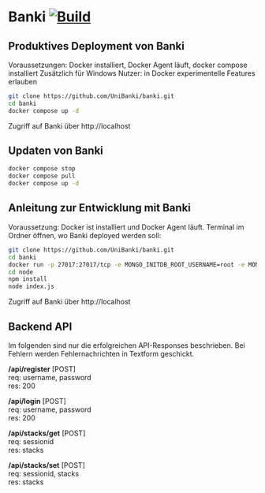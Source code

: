 # Banki [![Build](https://github.com/UniBanki/banki/actions/workflows/docker-image.yml/badge.svg)](https://github.com/UniBanki/banki/actions/workflows/docker-image.yml)

## Produktives Deployment von Banki
Voraussetzungen: Docker installiert, Docker Agent läuft, docker compose installiert
Zusätzlich für Windows Nutzer: in Docker experimentelle Features erlauben
```bash
git clone https://github.com/UniBanki/banki.git
cd banki
docker compose up -d
```
Zugriff auf Banki über http://localhost
## Updaten von Banki
```bash
docker compose stop
docker compose pull   
docker compose up -d
```

## Anleitung zur Entwicklung mit Banki
Voraussetzung: Docker ist installiert und Docker Agent läuft.
Terminal im Ordner öffnen, wo Banki deployed werden soll:
```bash
git clone https://github.com/UniBanki/banki.git
cd banki
docker run -p 27017:27017/tcp -e MONGO_INITDB_ROOT_USERNAME=root -e MONGO_INITDB_ROOT_PASSWORD=passwort -e MONGO_INITDB_DATABASE=banki -d mongo:6.0.4
cd node
npm install
node index.js
```
Zugriff auf Banki über http://localhost

## Backend API
Im folgenden sind nur die erfolgreichen API-Responses beschrieben. Bei Fehlern werden Fehlernachrichten in Textform geschickt.

**/api/register** [POST]<br/>
req: username, password<br/>
res: 200

**/api/login** [POST]<br/>
req: username, password<br/>
res: 200

**/api/stacks/get** [POST]<br/>
req: sessionid<br/>
res: stacks

**/api/stacks/set** [POST]<br/>
req: sessionid, stacks<br/>
res: stacks
